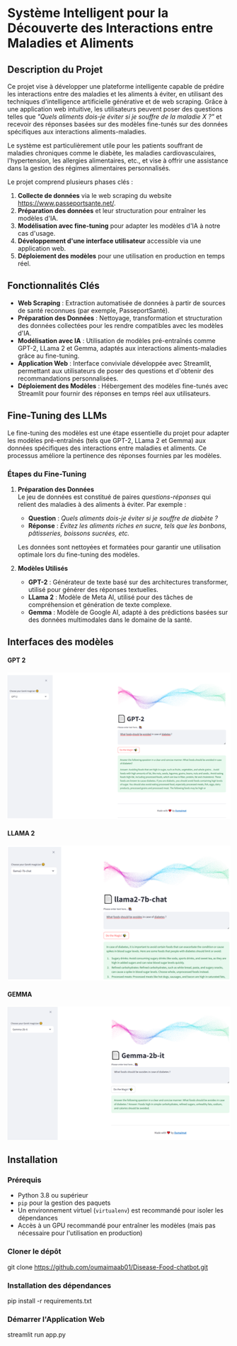 # Système Intelligent pour la Découverte des Interactions entre Maladies et Aliments

## Description du Projet
Ce projet vise à développer une plateforme intelligente capable de prédire les interactions entre des maladies et les aliments à éviter, en utilisant des techniques d'intelligence artificielle générative et de web scraping. Grâce à une application web intuitive, les utilisateurs peuvent poser des questions telles que _"Quels aliments dois-je éviter si je souffre de la maladie X ?"_ et recevoir des réponses basées sur des modèles fine-tunés sur des données spécifiques aux interactions aliments-maladies.

Le système est particulièrement utile pour les patients souffrant de maladies chroniques comme le diabète, les maladies cardiovasculaires, l'hypertension, les allergies alimentaires, etc., et vise à offrir une assistance dans la gestion des régimes alimentaires personnalisés.

Le projet comprend plusieurs phases clés :
1. **Collecte de données** via le web scraping du website https://www.passeportsante.net/.
2. **Préparation des données** et leur structuration pour entraîner les modèles d'IA.
3. **Modélisation avec fine-tuning** pour adapter les modèles d'IA à notre cas d'usage.
4. **Développement d'une interface utilisateur** accessible via une application web.
5. **Déploiement des modèles** pour une utilisation en production en temps réel.

## Fonctionnalités Clés
- **Web Scraping** : Extraction automatisée de données à partir de sources de santé reconnues (par exemple, PasseportSanté).
- **Préparation des Données** : Nettoyage, transformation et structuration des données collectées pour les rendre compatibles avec les modèles d'IA.
- **Modélisation avec IA** : Utilisation de modèles pré-entraînés comme GPT-2, LLama 2 et Gemma, adaptés aux interactions aliments-maladies grâce au fine-tuning.
- **Application Web** : Interface conviviale développée avec Streamlit, permettant aux utilisateurs de poser des questions et d'obtenir des recommandations personnalisées.
- **Déploiement des Modèles** : Hébergement des modèles fine-tunés avec Streamlit pour fournir des réponses en temps réel aux utilisateurs.

## Fine-Tuning des LLMs
Le fine-tuning des modèles est une étape essentielle du projet pour adapter les modèles pré-entraînés (tels que GPT-2, LLama 2 et Gemma) aux données spécifiques des interactions entre maladies et aliments. Ce processus améliore la pertinence des réponses fournies par les modèles.

### Étapes du Fine-Tuning
1. **Préparation des Données**  
   Le jeu de données est constitué de paires _questions-réponses_ qui relient des maladies à des aliments à éviter. Par exemple :
   - **Question** : _Quels aliments dois-je éviter si je souffre de diabète ?_
   - **Réponse** : _Évitez les aliments riches en sucre, tels que les bonbons, pâtisseries, boissons sucrées, etc._
   
   Les données sont nettoyées et formatées pour garantir une utilisation optimale lors du fine-tuning des modèles.

2. **Modèles Utilisés**  
   - **GPT-2** : Générateur de texte basé sur des architectures transformer, utilisé pour générer des réponses textuelles.
   - **LLama 2** : Modèle de Meta AI, utilisé pour des tâches de compréhension et génération de texte complexe.
   - **Gemma** : Modèle de Google AI, adapté à des prédictions basées sur des données multimodales dans le domaine de la santé.
## Interfaces des modèles

#### GPT 2
![GPT2](./images/GPT2.png)

#### LLAMA 2
![Llama2](./images/Llama2.png)

#### GEMMA
![Gemma](./images/Gemma.png)

## Installation

### Prérequis
- Python 3.8 ou supérieur
- `pip` pour la gestion des paquets
- Un environnement virtuel (`virtualenv`) est recommandé pour isoler les dépendances
- Accès à un GPU recommandé pour entraîner les modèles (mais pas nécessaire pour l'utilisation en production)

### Cloner le dépôt
   git clone https://github.com/oumaimaab01/Disease-Food-chatbot.git

### Installation des dépendances
   pip install -r requirements.txt

### Démarrer l'Application Web
   streamlit run app.py



  



